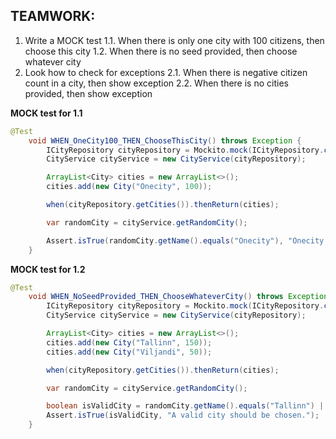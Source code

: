 ## TEAMWORK: 

1. Write a MOCK test
   1.1. When there is only one city with 100 citizens, then choose this city
   1.2. When there is no seed provided, then choose whatever city
2. Look how to check for exceptions
  2.1. When there is negative citizen count in a city, then show exception
  2.2. When there is no cities provided, then show exception

**MOCK test for 1.1**

```java
@Test
    void WHEN_OneCity100_THEN_ChooseThisCity() throws Exception {
        ICityRepository cityRepository = Mockito.mock(ICityRepository.class);
        CityService cityService = new CityService(cityRepository);

        ArrayList<City> cities = new ArrayList<>();
        cities.add(new City("Onecity", 100));

        when(cityRepository.getCities()).thenReturn(cities);

        var randomCity = cityService.getRandomCity();

        Assert.isTrue(randomCity.getName().equals("Onecity"), "Onecity is supposed to be chosen.");
    }
```

**MOCK test for 1.2**

```java
@Test
    void WHEN_NoSeedProvided_THEN_ChooseWhateverCity() throws Exception {
        ICityRepository cityRepository = Mockito.mock(ICityRepository.class);
        CityService cityService = new CityService(cityRepository);

        ArrayList<City> cities = new ArrayList<>();
        cities.add(new City("Tallinn", 150));
        cities.add(new City("Viljandi", 50));

        when(cityRepository.getCities()).thenReturn(cities);

        var randomCity = cityService.getRandomCity();

        boolean isValidCity = randomCity.getName().equals("Tallinn") || randomCity.getName().equals("Viljandi");
        Assert.isTrue(isValidCity, "A valid city should be chosen.");
    }
```
